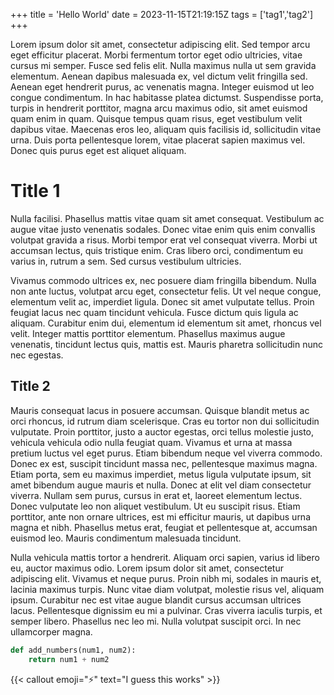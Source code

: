 +++
title = 'Hello World'
date = 2023-11-15T21:19:15Z
tags = ['tag1','tag2']
+++

Lorem ipsum dolor sit amet, consectetur adipiscing elit. Sed tempor arcu eget efficitur placerat. Morbi fermentum tortor eget odio ultricies, vitae cursus mi semper. Fusce sed felis elit. Nulla maximus nulla ut sem gravida elementum. Aenean dapibus malesuada ex, vel dictum velit fringilla sed. Aenean eget hendrerit purus, ac venenatis magna. Integer euismod ut leo congue condimentum. In hac habitasse platea dictumst. Suspendisse porta, turpis in hendrerit porttitor, magna arcu maximus odio, sit amet euismod quam enim in quam. Quisque tempus quam risus, eget vestibulum velit dapibus vitae. Maecenas eros leo, aliquam quis facilisis id, sollicitudin vitae urna. Duis porta pellentesque lorem, vitae placerat sapien maximus vel. Donec quis purus eget est aliquet aliquam.

# Title 1

Nulla facilisi. Phasellus mattis vitae quam sit amet consequat. Vestibulum ac augue vitae justo venenatis sodales. Donec vitae enim quis enim convallis volutpat gravida a risus. Morbi tempor erat vel consequat viverra. Morbi ut accumsan lectus, quis tristique enim. Cras libero orci, condimentum eu varius in, rutrum a sem. Sed cursus vestibulum ultricies.

Vivamus commodo ultrices ex, nec posuere diam fringilla bibendum. Nulla non ante luctus, volutpat arcu eget, consectetur felis. Ut vel neque congue, elementum velit ac, imperdiet ligula. Donec sit amet vulputate tellus. Proin feugiat lacus nec quam tincidunt vehicula. Fusce dictum quis ligula ac aliquam. Curabitur enim dui, elementum id elementum sit amet, rhoncus vel velit. Integer mattis porttitor elementum. Phasellus maximus augue venenatis, tincidunt lectus quis, mattis est. Mauris pharetra sollicitudin nunc nec egestas.


## Title 2

Mauris consequat lacus in posuere accumsan. Quisque blandit metus ac orci rhoncus, id rutrum diam scelerisque. Cras eu tortor non dui sollicitudin vulputate. Proin porttitor, justo a auctor egestas, orci tellus molestie justo, vehicula vehicula odio nulla feugiat quam. Vivamus et urna at massa pretium luctus vel eget purus. Etiam bibendum neque vel viverra commodo. Donec ex est, suscipit tincidunt massa nec, pellentesque maximus magna. Etiam porta, sem eu maximus imperdiet, metus ligula vulputate ipsum, sit amet bibendum augue mauris et nulla. Donec at elit vel diam consectetur viverra. Nullam sem purus, cursus in erat et, laoreet elementum lectus. Donec vulputate leo non aliquet vestibulum. Ut eu suscipit risus. Etiam porttitor, ante non ornare ultrices, est mi efficitur mauris, ut dapibus urna magna et nibh. Phasellus metus erat, feugiat et pellentesque at, accumsan euismod leo. Mauris condimentum malesuada tincidunt.

Nulla vehicula mattis tortor a hendrerit. Aliquam orci sapien, varius id libero eu, auctor maximus odio. Lorem ipsum dolor sit amet, consectetur adipiscing elit. Vivamus et neque purus. Proin nibh mi, sodales in mauris et, lacinia maximus turpis. Nunc vitae diam volutpat, molestie risus vel, aliquam ipsum. Curabitur nec est vitae augue blandit cursus accumsan ultrices lacus. Pellentesque dignissim eu mi a pulvinar. Cras viverra iaculis turpis, et semper libero. Phasellus nec leo mi. Nulla volutpat suscipit orci. In nec ullamcorper magna.


```python
def add_numbers(num1, num2):
    return num1 + num2
```

{{< callout emoji="⚡️" text="I guess this works" >}}
